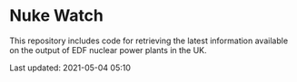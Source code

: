 # Nuke Watch

This repository includes code for retrieving the latest information available on the output of EDF nuclear power plants in the UK.

Last updated: 2021-05-04 05:10